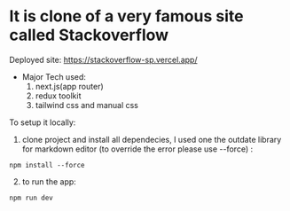 # It is clone of a very famous site called Stackoverflow
Deployed site: https://stackoverflow-sp.vercel.app/


- Major Tech used:
  1. next.js(app router)
  2. redux toolkit
  3. tailwind css and manual css

To setup it locally:

1. clone project and install all dependecies, I used one the outdate library for markdown editor (to override the error please use --force) :
  ```
  npm install --force
  ```
2. to run the app:
  ```
  npm run dev
  ```
